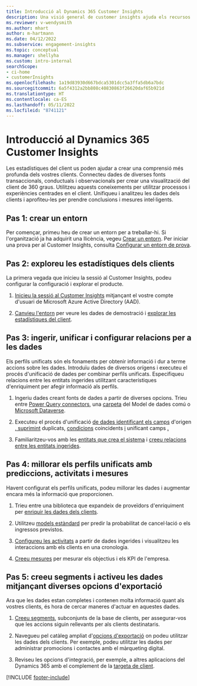 ```yaml
---
title: Introducció al Dynamics 365 Customer Insights
description: Una visió general de customer insights ajuda els recursos a iniciar-se ràpidament.
ms.reviewer: v-wendysmith
ms.author: mhart
author: m-hartmann
ms.date: 04/12/2022
ms.subservice: engagement-insights
ms.topic: conceptual
ms.manager: shellyha
ms.custom: intro-internal
searchScope:
- ci-home
- customerInsights
ms.openlocfilehash: 1a19d83930d667bdca5301dcc5a3ffa5db6a7bdc
ms.sourcegitcommit: 6a5f4312a2bb808c40830863f26620daf65b921d
ms.translationtype: HT
ms.contentlocale: ca-ES
ms.lasthandoff: 05/11/2022
ms.locfileid: "8741121"
---
```

# <a name="get-started-with-dynamics-365-customer-insights"></a>Introducció al Dynamics 365 Customer Insights

Les estadístiques del client us poden ajudar a crear una comprensió més profunda dels vostres clients. Connecteu dades de diverses fonts transaccionals, conductuals i observacionals per crear una visualització del client de 360 graus. Utilitzeu aquests coneixements per utilitzar processos i experiències centrades en el client. Unifiqueu i analitzeu les dades dels clients i aprofiteu-les per prendre conclusions i mesures intel·ligents.

## <a name="step-1-create-an-environment"></a>Pas 1: crear un entorn

Per començar, primeu heu de crear un entorn per a treballar-hi. Si l'organització ja ha adquirit una llicència, vegeu [Crear un entorn](create-environment.md). Per iniciar una prova per al Customer Insights, consulta [Configurar un entorn de prova](trial-signup.md).

## <a name="step-2-explore-customer-insights"></a>Pas 2: exploreu les estadístiques dels clients

La primera vegada que inicieu la sessió al Customer Insights, podeu configurar la configuració i explorar el producte.

1. [Inicieu la sessió al Customer Insights](https://home.ci.ai.dynamics.com) mitjançant el vostre compte d'usuari de Microsoft Azure Active Directory (AAD).

1. [Canvieu l'entorn](manage-environments.md#switch-environments) per veure les dades de demostració i [explorar les estadístiques del client](home.md).

## <a name="step-3-ingest-unify-and-set-up-relationships-for-your-data"></a>Pas 3: ingerir, unificar i configurar relacions per a les dades

Els perfils unificats són els fonaments per obtenir informació i dur a terme accions sobre les dades. Introduïu dades de diversos orígens i executeu el procés d'unificació de dades per combinar perfils unificats. Especifiqueu relacions entre les entitats ingerides utilitzant característiques d'enriquiment per afegir informació als perfils.

1. Ingeriu dades creant fonts de dades a partir de diverses opcions. Trieu entre [Power Query connectors](connect-power-query.md), una [carpeta](connect-common-data-model.md) del Model de dades comú o [Microsoft Dataverse](connect-dataverse-managed-lake.md). 

1. Executeu el procés d'unificació [de dades identificant els camps](data-unification.md) d'origen [, suprimint](map-entities.md) duplicats, [condicions](remove-duplicates.md) coincidents [i](match-entities.md) unificant camps [.](merge-entities.md)

1. Familiaritzeu-vos amb les [entitats que crea el sistema](entities.md) i [creeu relacions entre les entitats ingerides](relationships.md).

## <a name="step-4-enhance-unified-profiles-with-predictions-activities-and-measures"></a>Pas 4: millorar els perfils unificats amb prediccions, activitats i mesures

Havent configurat els perfils unificats, podeu millorar les dades i augmentar encara més la informació que proporcionen.

1. Trieu entre una biblioteca que expandeix de proveïdors d'enriquiment per [enriquir les dades dels clients](enrichment-hub.md).

1. Utilitzeu [models estàndard](predictions-overview.md) per predir la probabilitat de cancel·lació o els ingressos previstos.

1. [Configureu les activitats](activities.md) a partir de dades ingerides i visualitzeu les interaccions amb els clients en una cronologia.

1. [Creeu mesures](measures.md) per mesurar els objectius i els KPI de l'empresa.

## <a name="step-5-create-segments-and-activate-data-through-various-export-options"></a>Pas 5: creeu segments i activeu les dades mitjançant diverses opcions d'exportació

Ara que les dades estan completes i contenen molta informació quant als vostres clients, és hora de cercar maneres d'actuar en aquestes dades.

1. [Creeu segments](segments.md), subconjunts de la base de clients, per assegurar-vos que les accions siguin rellevants per als clients destinataris.

1. Navegueu pel catàleg ampliat d'[opcions d'exportació](export-destinations.md) on podeu utilitzar les dades dels clients. Per exemple, podeu utilitzar les dades per administrar promocions i contactes amb el màrqueting digital.

1. Reviseu les opcions d'integració, per exemple, a altres aplicacions del Dynamics 365 amb el complement de la [targeta de client](customer-card-add-in.md).  


[!INCLUDE [footer-include](includes/footer-banner.md)]
